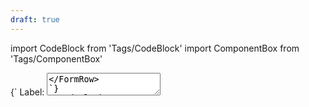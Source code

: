 ```yaml
---
draft: true
---
```


import CodeBlock from 'Tags/CodeBlock'
import ComponentBox from 'Tags/ComponentBox'

<CodeBlock reactLive hideCode caption="Default Textarea">
{`
<FormRow vertical={true}>
  <label className="dnb-label" htmlFor="textarea-default">
    Label:
  </label>
  <textarea id="textarea-default" className="dnb-textarea" rows="2" cols="20" defaultValue="Nec litora inceptos vestibulum id interdum donec gravida nostra lacinia bibendum hendrerit porttitor volutpat nam duis nisl scelerisque sapien erat" />
</FormRow>
`}
</CodeBlock>

<CodeBlock reactLive hideCode caption="Disabled Textarea">
{`
<FormRow>
  <label className="dnb-label" htmlFor="vestibulum">
    Label:
  </label>
  <textarea id="vestibulum" className="dnb-textarea" rows="5" cols="33" disabled defaultValue="Nec litora inceptos vestibulum id interdum donec gravida nostra lacinia bibendum hendrerit porttitor volutpat nam duis nisl scelerisque sapien erat" />
</FormRow>
`}
</CodeBlock>

<ComponentBox hideCode caption="Textarea with status message">
{`
<FormRow vertical={true}>
  <label className="dnb-label" htmlFor="vestibulum">
    Label:
  </label>
  <textarea id="vestibulum" className="dnb-textarea status--error" rows="5" cols="33" defaultValue="Nec litora inceptos vestibulum id interdum donec gravida nostra lacinia bibendum hendrerit porttitor volutpat nam duis nisl scelerisque sapien erat" />
  <FormStatus text="Message to the user" />
</FormRow>
`}
</ComponentBox>

<ComponentBox hideCode>
{`
<FormRow vertical={true}>
  <label className="dnb-label" htmlFor="gravida">
    Label:
  </label>
  <textarea id="gravida" className="dnb-textarea" rows="3" cols="33" defaultValue="Nec litora inceptos vestibulum id interdum donec gravida nostra lacinia bibendum hendrerit porttitor volutpat nam duis nisl scelerisque sapien erat" />
  <FormStatus status="info" text="Message to the user" />
</FormRow>
`}
</ComponentBox>
